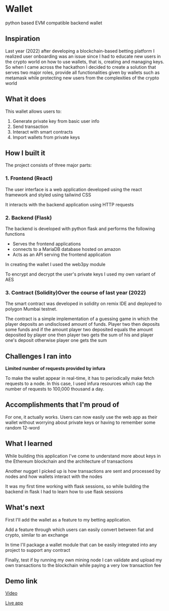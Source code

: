 # Wallet
python based EVM compatible backend wallet

## Inspiration
Last year (2022) after developing a blockchain-based betting platform I realized user onboarding was an issue since I had to educate new users in the crypto world on how to use wallets, that is, creating and managing keys.
So when I came across the hackathon I decided to create a solution that serves two major roles, provide all functionalities given by wallets such as metamask while protecting new users from the complexities of the crypto world

## What it does
This wallet allows users to:
<ol>
<li>Generate private key from basic user info</li>
<li>Send transaction</li>
<li>Interact with smart  contracts</li>
<li>Import wallets from private keys</li>
</ol>

## How I built it
The project consists of three major parts:
### 1. Frontend (React)
The user interface is a web application developed using the react framework and styled using tailwind CSS

It interacts with the backend application using HTTP requests

### 2. Backend (Flask)
The backend is developed with python flask and performs the following functions
<ul>
<li>Serves the frontend applications</li>
<li>connects to a MariaDB database hosted on amazon</li>
<li>Acts as an API serving the frontend application</li>
</ul>

In creating the wallet I used the web3py module

To encrypt and decrypt the user's private keys I used my own variant of AES

### 3. Contract (Solidity)Over the course of last year (2022)
The smart contract was developed in solidity on remix IDE and deployed to polygon Mumbai testnet.

The contract is a simple implementation of a guessing game in which the player deposits an undisclosed amount of funds. Player two then deposits some funds and if the amount player two deposited equals the amount deposited by player one then player two gets the sum of his and player one's deposit otherwise player one gets the sum

## Challenges I ran into
**Limited number of requests provided by infura**

To make the wallet appear in real-time, it has to periodically make fetch requests to a node. In this case, I used infura resources which cap the number of requests to 100,000 thousand a day.

## Accomplishments that I'm proud of
For one, it actually works. Users can now easily use the web app as their wallet without worrying about private keys or having to remember some random 12-word

## What I learned
While building this application I've come to understand more about keys in the Ethereum blockchain and the architecture of transactions

Another nugget I picked up is how transactions are sent and processed by nodes and how wallets interact with the nodes

It was my first time working with flask sessions, so while building the backend in flask I had to learn how to use flask sessions

## What's next
First I'll add the wallet as a feature to my betting application.

Add a feature through which users can easily convert between fiat and crypto, similar to an exchange

In time I'll package a wallet module that can be easily integrated into any project to support any contract

Finally, test if by running my own mining node I can validate and upload my own transactions to the blockchain while paying a very low transaction fee

## Demo link
[Video](https://www.loom.com/share/3d57476f77974dc5a39e50fe0ea0e206)

[Live app](https://wallet-theparadox20.vercel.app/)